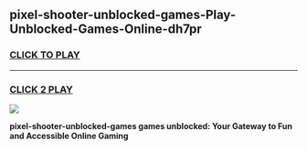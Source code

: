 
## pixel-shooter-unblocked-games-Play-Unblocked-Games-Online-dh7pr
<h3>
<a href="https://premium76.site?title=pixel-shooter-unblocked-games&ref=25A">CLICK TO PLAY</a></h3>
<hr>

<h3>
<a href="https://premium76.site?title=pixel-shooter-unblocked-games&ref=25A">CLICK 2 PLAY</a>
  
</h3>

<a href="https://premium76.site?title=pixel-shooter-unblocked-games&ref=25A"><img src="https://clearcache.store/games.png"></a>


**pixel-shooter-unblocked-games games unblocked: Your Gateway to Fun and Accessible Online Gaming**
